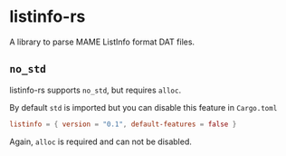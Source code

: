 # listinfo-rs

A library to parse MAME ListInfo format DAT files. 

## `no_std`
listinfo-rs supports `no_std`, but requires `alloc`.

By default `std` is imported but you can disable this feature in `Cargo.toml`

```toml
listinfo = { version = "0.1", default-features = false }
```

Again, `alloc` is required and can not be disabled.